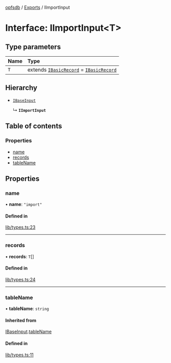 [opfsdb](../README.md) / [Exports](../modules.md) / IImportInput

# Interface: IImportInput\<T\>

## Type parameters

| Name | Type |
| :------ | :------ |
| `T` | extends [`IBasicRecord`](../modules.md#ibasicrecord) = [`IBasicRecord`](../modules.md#ibasicrecord) |

## Hierarchy

- [`IBaseInput`](IBaseInput.md)

  ↳ **`IImportInput`**

## Table of contents

### Properties

- [name](IImportInput.md#name)
- [records](IImportInput.md#records)
- [tableName](IImportInput.md#tablename)

## Properties

### name

• **name**: ``"import"``

#### Defined in

[lib/types.ts:23](https://github.com/sliterok/opfsdb/blob/bc134c9/lib/types.ts#L23)

___

### records

• **records**: `T`[]

#### Defined in

[lib/types.ts:24](https://github.com/sliterok/opfsdb/blob/bc134c9/lib/types.ts#L24)

___

### tableName

• **tableName**: `string`

#### Inherited from

[IBaseInput](IBaseInput.md).[tableName](IBaseInput.md#tablename)

#### Defined in

[lib/types.ts:11](https://github.com/sliterok/opfsdb/blob/bc134c9/lib/types.ts#L11)
